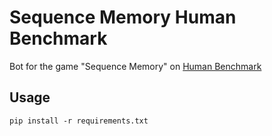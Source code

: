 # Sequence Memory Human Benchmark

Bot for the game "Sequence Memory" on [Human Benchmark](https://humanbenchmark.com/)

## Usage

```
pip install -r requirements.txt
```
